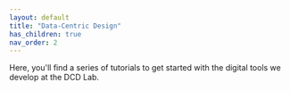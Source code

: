 ```yaml
---
layout: default
title: "Data-Centric Design"
has_children: true
nav_order: 2
---
```


Here, you'll find a series of tutorials to get started with the digital tools we develop at the DCD Lab.
